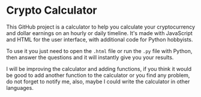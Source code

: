 # Crypto Calculator
This GitHub project is a calculator to help you calculate your cryptocurrency and dollar earnings on an hourly or daily timeline. It's made with JavaScript and HTML for the user interface, with additional code for Python hobbyists.

To use it you just need to open the `.html` file or run the `.py` file with Python, then answer the questions and it will instantly give you your results.

I will be improving the calculator and adding functions, if you think it would be good to add another function to the calculator or you find any problem, do not forget to notify me, also, maybe I could write the calculator in other languages.